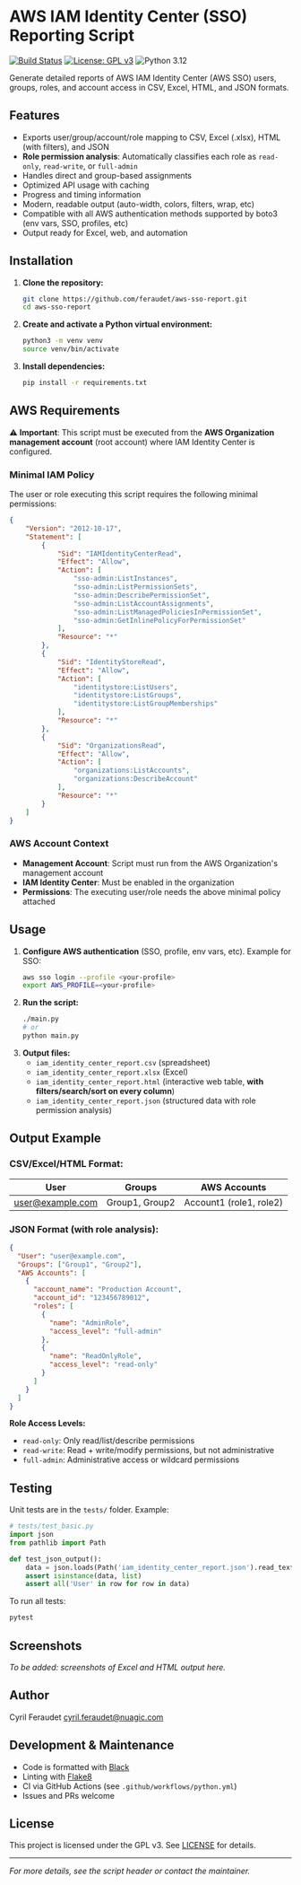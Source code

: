 # AWS IAM Identity Center (SSO) Reporting Script

[![Build Status](https://github.com/feraudet/aws-sso-report/actions/workflows/python.yml/badge.svg?branch=main)](https://github.com/feraudet/aws-sso-report/actions/workflows/python.yml)
[![License: GPL v3](https://img.shields.io/badge/License-GPLv3-blue.svg)](https://www.gnu.org/licenses/gpl-3.0)
![Python 3.12](https://img.shields.io/badge/python-3.12%2B-blue)

Generate detailed reports of AWS IAM Identity Center (AWS SSO) users, groups, roles, and account access in CSV, Excel, HTML, and JSON formats.

## Features
- Exports user/group/account/role mapping to CSV, Excel (.xlsx), HTML (with filters), and JSON
- **Role permission analysis**: Automatically classifies each role as `read-only`, `read-write`, or `full-admin`
- Handles direct and group-based assignments
- Optimized API usage with caching
- Progress and timing information
- Modern, readable output (auto-width, colors, filters, wrap, etc)
- Compatible with all AWS authentication methods supported by boto3 (env vars, SSO, profiles, etc)
- Output ready for Excel, web, and automation

## Installation

1. **Clone the repository:**
   ```bash
   git clone https://github.com/feraudet/aws-sso-report.git
   cd aws-sso-report
   ```
2. **Create and activate a Python virtual environment:**
   ```bash
   python3 -m venv venv
   source venv/bin/activate
   ```
3. **Install dependencies:**
   ```bash
   pip install -r requirements.txt
   ```

## AWS Requirements

⚠️ **Important**: This script must be executed from the **AWS Organization management account** (root account) where IAM Identity Center is configured.

### Minimal IAM Policy

The user or role executing this script requires the following minimal permissions:

```json
{
    "Version": "2012-10-17",
    "Statement": [
        {
            "Sid": "IAMIdentityCenterRead",
            "Effect": "Allow",
            "Action": [
                "sso-admin:ListInstances",
                "sso-admin:ListPermissionSets",
                "sso-admin:DescribePermissionSet",
                "sso-admin:ListAccountAssignments",
                "sso-admin:ListManagedPoliciesInPermissionSet",
                "sso-admin:GetInlinePolicyForPermissionSet"
            ],
            "Resource": "*"
        },
        {
            "Sid": "IdentityStoreRead",
            "Effect": "Allow",
            "Action": [
                "identitystore:ListUsers",
                "identitystore:ListGroups",
                "identitystore:ListGroupMemberships"
            ],
            "Resource": "*"
        },
        {
            "Sid": "OrganizationsRead",
            "Effect": "Allow",
            "Action": [
                "organizations:ListAccounts",
                "organizations:DescribeAccount"
            ],
            "Resource": "*"
        }
    ]
}
```

### AWS Account Context

- **Management Account**: Script must run from the AWS Organization's management account
- **IAM Identity Center**: Must be enabled in the organization
- **Permissions**: The executing user/role needs the above minimal policy attached

## Usage

1. **Configure AWS authentication** (SSO, profile, env vars, etc). Example for SSO:
   ```bash
   aws sso login --profile <your-profile>
   export AWS_PROFILE=<your-profile>
   ```
2. **Run the script:**
   ```bash
   ./main.py
   # or
   python main.py
   ```
3. **Output files:**
   - `iam_identity_center_report.csv` (spreadsheet)
   - `iam_identity_center_report.xlsx` (Excel)
   - `iam_identity_center_report.html` (interactive web table, **with filters/search/sort on every column**)
   - `iam_identity_center_report.json` (structured data with role permission analysis)

## Output Example

### CSV/Excel/HTML Format:
| User | Groups | AWS Accounts |
|------|--------|--------------|
| user@example.com | Group1, Group2 | Account1 (role1, role2) |

### JSON Format (with role analysis):
```json
{
  "User": "user@example.com",
  "Groups": ["Group1", "Group2"],
  "AWS Accounts": [
    {
      "account_name": "Production Account",
      "account_id": "123456789012",
      "roles": [
        {
          "name": "AdminRole",
          "access_level": "full-admin"
        },
        {
          "name": "ReadOnlyRole", 
          "access_level": "read-only"
        }
      ]
    }
  ]
}
```

**Role Access Levels:**
- `read-only`: Only read/list/describe permissions
- `read-write`: Read + write/modify permissions, but not administrative
- `full-admin`: Administrative access or wildcard permissions

## Testing

Unit tests are in the `tests/` folder. Example:

```python
# tests/test_basic.py
import json
from pathlib import Path

def test_json_output():
    data = json.loads(Path('iam_identity_center_report.json').read_text())
    assert isinstance(data, list)
    assert all('User' in row for row in data)
```

To run all tests:
```bash
pytest
```

## Screenshots

*To be added: screenshots of Excel and HTML output here.*

## Author

Cyril Feraudet <cyril.feraudet@nuagic.com>

## Development & Maintenance
- Code is formatted with [Black](https://github.com/psf/black)
- Linting with [Flake8](https://flake8.pycqa.org/)
- CI via GitHub Actions (see `.github/workflows/python.yml`)
- Issues and PRs welcome

## License

This project is licensed under the GPL v3. See [LICENSE](LICENSE) for details.

---

*For more details, see the script header or contact the maintainer.*
